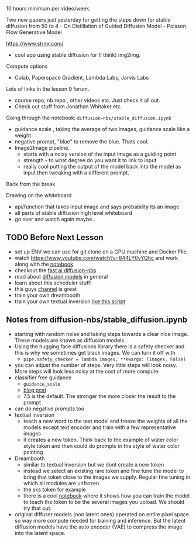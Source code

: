 10 hours minimum per video/week.

Two new papers just yesterday for getting the steps down for stable diffusion from 50 to 4
	- On Distillation of Guided Diffusion  Model
	- Poisson Flow Generative Model

https://www.strmr.com/
- cool app using stable diffusion for (I think) img2img.

Compute options
- Colab, Paperspace Gradient, Lambda Labs, Jarvis Labs

Lots of links in the lesson 9 forum.
- course repo, nb repo , other videos etc. Just check it all out.
- Check out stuff from Jonathan Whitaker etc.

Going through the notebook: `diffusion-nbs/stable_diffusion.ipynb`
- guidance scale , taking the average of two images, guidance scale like a weight
- negative prompt, "blue" to remove the blue. Thats cool.
- Image2Image pipeline.
	- starts with a noisy version of the input image as a guiding point
	- strength - to what degree do you want it to link to input
	- really cool putting the output of the model back into the model as input then tweaking with a different prompt.

Back from the break

Drawing on the whiteboard
- api/function that takes input image and says probability its an image 
- all parts of stable diffusion high level whiteboard
- go over and watch again maybe..

## TODO Before Next Lesson
- set up ENV we can use for git clone on a GPU machine and Docker FIle.
- watch https://www.youtube.com/watch?v=844LY0vYQhc and work along with the [notebook](https://github.com/fastai/diffusion-nbs/blob/master/Stable%20Diffusion%20Deep%20Dive.ipynb)
- checkout the [fast ai diffusion-nbs](https://github.com/fastai/diffusion-nbs)
- read about [diffusion models](https://colab.research.google.com/github/huggingface/notebooks/blob/main/diffusers/diffusers_intro.ipynb)  in general
- learn about this scheduler stuff!
- this guys [channel](https://www.youtube.com/watch?v=ZXuK6IRJlnk) is great
- train your own dreambooth 
- train your own textual inversion [like this script]([textual_inversion_training.py](http://127.0.0.1:8888/edit/diffusion-nbs/textual_inversion_training.py))


## Notes from diffusion-nbs/stable_diffusion.ipynb
- starting with random noise and taking steps towards a clear nice image. These models are known as diffusion models.
- Using the hugging face diffusions library there is  a safety checker and this is why we sometimes get black images. We can turn it off with 
	- `pipe.safety_checker = lambda images, **kwargs: (images, False)`
- you can adjust the number of steps. Very little steps will look noisy. More steps will look less noisy at the cost of more compute.
- classifier free guidance 
	- `guidance_scale`
	- [blog post](https://benanne.github.io/2022/05/26/guidance.html)
	- 7.5 is the default. The stronger the more closer the result to the prompt
- can do negative prompts too
- textual inversion
	- teach a new word to the text model and freeze the weights of all the models except text encoder and train with a few representative images
	- it creates a new token. Think back to the example of water color style token and then could do prompts in the style of water color painting
- Dreambooth
	- similar to textual inversion but we dont create a new token
	- instead we select an existing rare token and fine tune the model to bring that token close to the images we supply. Regular fine tuning in which all modules are unfrozen
	- the sks token for example
	- there is a cool [notebook](https://colab.research.google.com/github/huggingface/notebooks/blob/main/diffusers/sd_dreambooth_training.ipynb#scrollTo=rscg285SBh4M) where it shows how you can train the model to teach the token to be the several images you upload. We should try that out. 
- original diffuser models (non latent ones) operated on entire pixel space so way more compute needed for training and inference. But the latent diffusion models have the auto encoder (VAE) to compress the image into the latent space.

